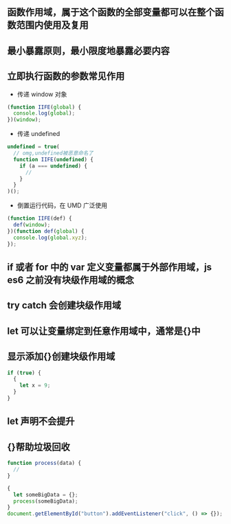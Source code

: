 ## 函数作用域，属于这个函数的全部变量都可以在整个函数范围内使用及复用

## 最小暴露原则，最小限度地暴露必要内容

## 立即执行函数的参数常见作用

- 传递 window 对象

```js
(function IIFE(global) {
  console.log(global);
})(window);
```

- 传递 undefined

```js
undefined = true(
  // omg,undefined被恶意命名了
  function IIFE(undefined) {
    if (a === undefined) {
      //
    }
  }
)();
```

- 倒置运行代码，在 UMD 广泛使用

```js
(function IIFE(def) {
  def(window);
})(function def(global) {
  console.log(global.xyz);
});
```

## if 或者 for 中的 var 定义变量都属于外部作用域，js es6 之前没有块级作用域的概念

## try catch 会创建块级作用域

## let 可以让变量绑定到任意作用域中，通常是{}中

## 显示添加{}创建块级作用域

```js
if (true) {
  {
    let x = 9;
  }
}
```

## let 声明不会提升

## {}帮助垃圾回收

```js
function process(data) {
  //
}

{
  let someBigData = {};
  process(someBigData);
}
document.getElementById("button").addEventListener("click", () => {});
```
